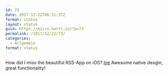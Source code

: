 ```yaml
---
id: 73
date: 2017-12-22T06:31:57Z
format: status
layout: status
guid: https://micro.hartl.co/?p=73
permalink: /2017/12/22/73/
categories:
  - Allgemein
format: status
---
```

How did I miss the beautiful RSS-App on iOS? [lire](https://itunes.apple.com/de/app/lire-volltext-rss/id550441545?mt=8) Awesome native desgin, great functionality!